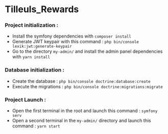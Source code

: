 # Tilleuls_Rewards

### Project initialization :
- Install the symfony dependencies with `composer install`
- Generate JWT keypair with this command : `php bin/console lexik:jwt:generate-keypair`
- Go to the directory `my-admin/` and install the admin panel dependencies with `yarn install`

### Database initialization :
- Create the database : `php bin/console doctrine:database:create`
- Execute the migrations : `php bin/console doctrine:migrations:migrate`

### Project Launch :
- Open the first terminal in the root and launch this command : `symfony serv`
- Open a second terminal in the `my-admin/` directory and launch this command : `yarn start`
